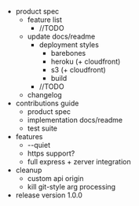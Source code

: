 * product spec
    - feature list
        - //TODO
    - update docs/readme
        - deployment styles
            - barebones
            - heroku (+ cloudfront)
            - s3 (+ cloudfront)
            - build
        - //TODO
    - changelog
* contributions guide
    - product spec
    - implementation docs/readme
    - test suite
* features
    - --quiet
    - https support?
    - full express + zerver integration
* cleanup
    - custom api origin
    - kill git-style arg processing
* release version 1.0.0
